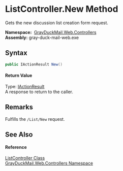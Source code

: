 ListController.New Method
=========================
Gets the new discussion list creation form request.

  **Namespace:**  [GrayDuckMail.Web.Controllers][1]  
  **Assembly:** gray-duck-mail-web.exe

Syntax
------

```csharp
public IActionResult New()
```

#### Return Value
Type: [IActionResult][2]  
 A response to return to the caller. 

Remarks
-------
 Fulfills the `/List/New` request. 

See Also
--------

#### Reference
[ListController Class][3]  
[GrayDuckMail.Web.Controllers Namespace][1]  

[1]: ../README.md
[2]: https://docs.microsoft.com/dotnet/api/microsoft.aspnetcore.mvc.iactionresult
[3]: README.md